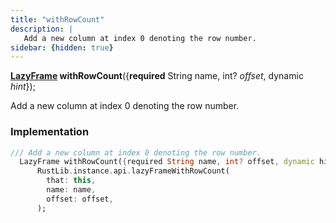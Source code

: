 ```yaml
---
title: "withRowCount"
description: |
   Add a new column at index 0 denoting the row number.
sidebar: {hidden: true}
---
```

<span class="dart-code"><strong>[LazyFrame] withRowCount</strong>({<span class="nobr"><strong>required</strong> String name</span>, <span class="nobr">int? <i>offset</i></span>, <span class="nobr">dynamic <i>hint</i></span>});</span>

 Add a new column at index 0 denoting the row number.
### Implementation
```dart
/// Add a new column at index 0 denoting the row number.
  LazyFrame withRowCount({required String name, int? offset, dynamic hint}) =>
      RustLib.instance.api.lazyFrameWithRowCount(
        that: this,
        name: name,
        offset: offset,
      );
```

[LazyFrame]: /reference/classes/lazyframe/